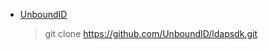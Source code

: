 - [UnboundID](https://www.ldap.com/unboundid-ldap-sdk-for-java)
    > git clone https://github.com/UnboundID/ldapsdk.git

